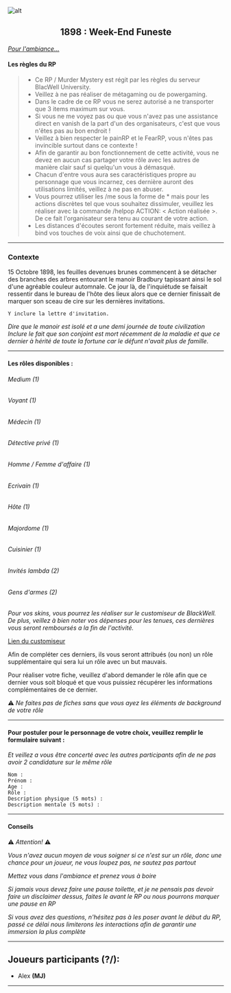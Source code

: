 ![alt](https://yt3.googleusercontent.com/8CwFhJ1y8mMrIlNU8wdWvNthHA2xsZc6lXPQkqsHi5nB9wxkDWFTW7Ra55pyVWk-b8WeNrL6iA4=w2120-fcrop64=1,00005a57ffffa5a8-k-c0xffffffff-no-nd-rj)

<center>
<h2>1898 : Week-End Funeste</h2>
</center>

*[Pour l'ambiance...](https://www.youtube.com/watch?v=LtN3GQTu3PY)*

#### Les règles du RP
> - Ce RP / Murder Mystery est régit par les règles du serveur BlacWell University.
> - Veillez à ne pas réaliser de métagaming ou de powergaming.
> - Dans le cadre de ce RP vous ne serez autorisé a ne transporter que 3 items maximum sur vous.
> - Si vous ne me voyez pas ou que vous n'avez pas une assistance direct en vanish de la part d'un des organisateurs, c'est que vous n'êtes pas au bon endroit !
> - Veillez à bien respecter le painRP et le FearRP, vous n'êtes pas invincible surtout dans ce contexte !
> - Afin de garantir au bon fonctionnement de cette activité, vous ne devez en aucun cas partager votre rôle avec les autres de manière clair sauf si quelqu'un vous à démasqué.
> - Chacun d'entre vous aura ses caractéristiques propre au personnage que vous incarnez, ces dernière auront des utilisations limités, veillez à ne pas en abuser.
> - Vous pourrez utiliser les /me sous la forme de * mais pour les actions discrètes tel que vous souhaitez dissimuler, veuillez les réaliser avec la commande /helpop ACTION: < Action réalisée >. De ce fait l'organisateur sera tenu au courant de votre action.
> - Les distances d'écoutes seront fortement réduite, mais veillez à bind vos touches de voix ainsi que de chuchotement.
<hr>

### Contexte

15 Octobre 1898, les feuilles devenues brunes commencent à se détacher des branches des arbres entourant le manoir Bradbury tapissant ainsi le sol d'une agréable couleur automnale. Ce jour là, de l'inquiétude se faisait ressentir dans le bureau de l'hôte des lieux alors que ce dernier finissait de marquer son sceau de cire sur les dernières invitations. 

```
Y inclure la lettre d'invitation.
```

*Dire que le manoir est isolé et a une demi journée de toute civilization*
*Inclure le fait que son conjoint est mort récemment de la maladie et que ce dernier à hérité de toute la fortune car le défunt n'avait plus de famille.*
<hr>

#### Les rôles disponibles :

###### Medium (1) 
###### Voyant (1) 
###### Médecin (1) 
###### Détective privé (1) 
###### Homme / Femme d'affaire (1) 
###### Ecrivain (1) 
###### Hôte (1) 
###### Majordome (1) 
###### Cuisinier (1) 
###### Invités lambda (2) 
###### Gens d'armes (2) 

*Pour vos skins, vous pourrez les réaliser sur le customiseur de BlackWell. De plus, veillez à bien noter vos dépenses pour les tenues, ces dernières vous seront remboursés a la fin de l'activité.*

[Lien du customiseur](https://upgrade.blackwell-university.fr/)

Afin de compléter ces derniers, ils vous seront attribués (ou non) un rôle supplémentaire qui sera lui un rôle avec un but mauvais.

Pour réaliser votre fiche, veuillez d'abord demander le rôle afin que ce dernier vous soit bloqué et que vous puissiez récupérer les informations complémentaires de ce dernier.

⚠️ *Ne faites pas de fiches sans que vous ayez les éléments de background de votre rôle* 
<hr>

#### Pour postuler pour le personnage de votre choix, veuillez remplir le formulaire suivant :
*Et veillez a vous être concerté avec les autres participants afin de ne pas avoir 2 candidature sur le même rôle*

```
Nom :
Prénom :
Age :
Rôle :
Description physique (5 mots) :
Description mentale (5 mots) :
```

<hr>

#### Conseils
⚠️ *Attention!* ⚠️

*Vous n'avez aucun moyen de vous soigner si ce n'est sur un rôle, donc une chance pour un joueur, ne vous loupez pas, ne sautez pas partout*

*Mettez vous dans l'ambiance et prenez vous à boire*

*Si jamais vous devez faire une pause toilette, et je ne pensais pas devoir faire un disclaimer dessus, faites le avant le RP ou nous pourrons marquer une pause en RP*

*Si vous avez des questions, n'hésitez pas à les poser avant le début du RP, passé ce délai nous limiterons les interactions afin de garantir une immersion la plus complète*
<hr>


## Joueurs participants (?/):

- Alex **(MJ)**



<hr>